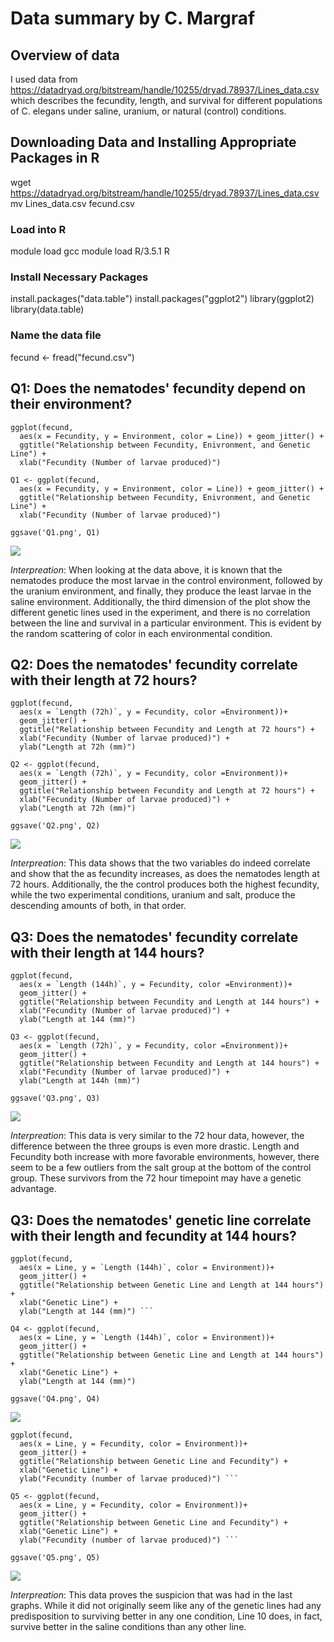 # Data summary by C. Margraf

## Overview of data
I used data from https://datadryad.org/bitstream/handle/10255/dryad.78937/Lines_data.csv which describes the fecundity, length, and survival for different populations of C. elegans under saline, uranium, or natural (control) conditions.

## Downloading Data and Installing Appropriate Packages in R
wget https://datadryad.org/bitstream/handle/10255/dryad.78937/Lines_data.csv
mv Lines_data.csv fecund.csv
### Load into R

module load gcc
module load R/3.5.1
R

### Install Necessary Packages

install.packages("data.table")
install.packages("ggplot2")
library(ggplot2)
library(data.table)

### Name the data file

fecund <- fread("fecund.csv")

## Q1: Does the nematodes' fecundity depend on their environment?

```
ggplot(fecund,
  aes(x = Fecundity, y = Environment, color = Line)) + geom_jitter() +
  ggtitle("Relationship between Fecundity, Enivronment, and Genetic Line") +
  xlab("Fecundity (Number of larvae produced)")

Q1 <- ggplot(fecund,
  aes(x = Fecundity, y = Environment, color = Line)) + geom_jitter() +
  ggtitle("Relationship between Fecundity, Enivronment, and Genetic Line") +
  xlab("Fecundity (Number of larvae produced)")

ggsave('Q1.png', Q1)
```

![](Q1.png)

*Interpreation*: When looking at the data above, it is known that the nematodes produce the most larvae in the control environment, followed by the uranium environment, and finally, they produce the least larvae in the saline environment. Additionally, the third dimension of the plot show the different genetic lines used in the experiment, and there is no correlation between the line and survival in a particular environment. This is evident by the random scattering of color in each environmental condition.


## Q2: Does the nematodes' fecundity correlate with their length at 72 hours?

```
ggplot(fecund,
  aes(x = `Length (72h)`, y = Fecundity, color =Environment))+
  geom_jitter() +
  ggtitle("Relationship between Fecundity and Length at 72 hours") +
  xlab("Fecundity (Number of larvae produced)") +
  ylab("Length at 72h (mm)")

Q2 <- ggplot(fecund,
  aes(x = `Length (72h)`, y = Fecundity, color =Environment))+
  geom_jitter() +
  ggtitle("Relationship between Fecundity and Length at 72 hours") +
  xlab("Fecundity (Number of larvae produced)") +
  ylab("Length at 72h (mm)")
  
ggsave('Q2.png', Q2)
```

![](Q2.png)

*Interpreation*: This data shows that the two variables do indeed correlate and show that the as fecundity increases, as does the nematodes length at 72 hours. Additionally, the the control produces both the highest fecundity, while the two experimental conditions, uranium and salt, produce the descending amounts of both, in that order.


## Q3: Does the nematodes' fecundity correlate with their length at 144 hours?

```
ggplot(fecund,
  aes(x = `Length (144h)`, y = Fecundity, color =Environment))+
  geom_jitter() +
  ggtitle("Relationship between Fecundity and Length at 144 hours") +
  xlab("Fecundity (Number of larvae produced)") +
  ylab("Length at 144 (mm)")

Q3 <- ggplot(fecund,
  aes(x = `Length (72h)`, y = Fecundity, color =Environment))+
  geom_jitter() +
  ggtitle("Relationship between Fecundity and Length at 144 hours") +
  xlab("Fecundity (Number of larvae produced)") +
  ylab("Length at 144h (mm)")

ggsave('Q3.png', Q3)
```

![](Q3.png)

*Interpreation*: This data is very similar to the 72 hour data, however, the difference between the three groups is even more drastic. Length and Fecundity both increase with more favorable environments, however, there seem to be a few outliers from the salt group at the bottom of the control group. These survivors from the 72 hour timepoint may have a genetic advantage.


## Q3: Does the nematodes' genetic line correlate with their length and fecundity at 144 hours?

```
ggplot(fecund,
  aes(x = Line, y = `Length (144h)`, color = Environment))+
  geom_jitter() +
  ggtitle("Relationship between Genetic Line and Length at 144 hours") +
  xlab("Genetic Line") +
  ylab("Length at 144 (mm)") ```

Q4 <- ggplot(fecund,
  aes(x = Line, y = `Length (144h)`, color = Environment))+
  geom_jitter() +
  ggtitle("Relationship between Genetic Line and Length at 144 hours") +
  xlab("Genetic Line") +
  ylab("Length at 144 (mm)")

ggsave('Q4.png', Q4)
```

![](Q4.png)

```
ggplot(fecund,
  aes(x = Line, y = Fecundity, color = Environment))+
  geom_jitter() +
  ggtitle("Relationship between Genetic Line and Fecundity") +
  xlab("Genetic Line") +
  ylab("Fecundity (number of larvae produced)") ```

Q5 <- ggplot(fecund,
  aes(x = Line, y = Fecundity, color = Environment))+
  geom_jitter() +
  ggtitle("Relationship between Genetic Line and Fecundity") +
  xlab("Genetic Line") +
  ylab("Fecundity (number of larvae produced)") ```

ggsave('Q5.png', Q5)
```

![](Q5.png)

*Interpreation*: This data proves the suspicion that was had in the last graphs. While it did not originally seem like any of the genetic lines had any predisposition to surviving better in any one condition, Line 10 does, in fact, survive better in the saline conditions than any other line.
